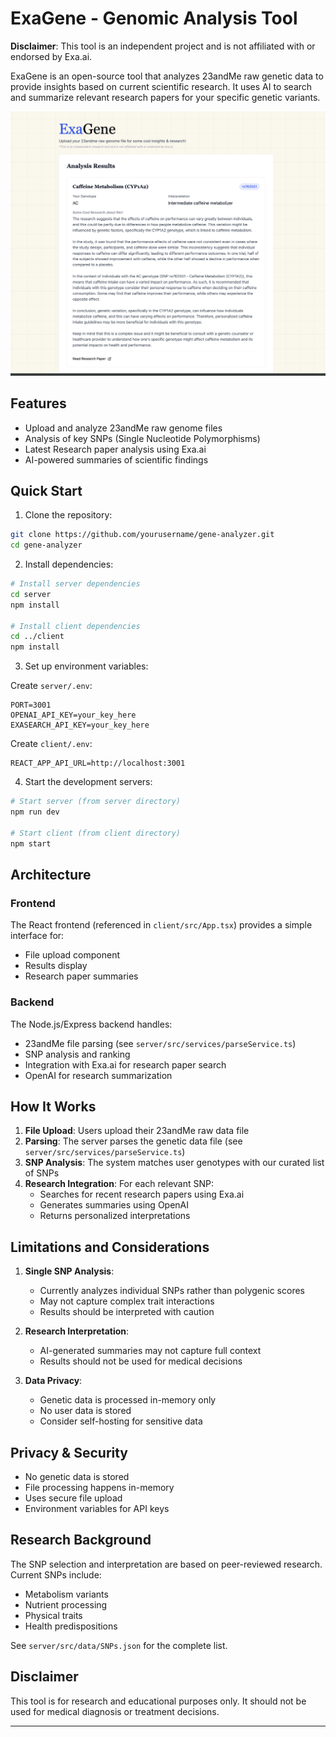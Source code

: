 # ExaGene - Genomic Analysis Tool

**Disclaimer**: This tool is an independent project and is not affiliated with or endorsed by Exa.ai.

ExaGene is an open-source tool that analyzes 23andMe raw genetic data to provide insights based on current scientific research. It uses AI to search and summarize relevant research papers for your specific genetic variants.

<img src="docs/screenshot.png" alt="ExaGene Screenshot" width="800"/>

## Features

- Upload and analyze 23andMe raw genome files
- Analysis of key SNPs (Single Nucleotide Polymorphisms)
- Latest Research paper analysis using Exa.ai
- AI-powered summaries of scientific findings

## Quick Start

1. Clone the repository:

```bash
git clone https://github.com/yourusername/gene-analyzer.git
cd gene-analyzer
```

2. Install dependencies:

```bash
# Install server dependencies
cd server
npm install

# Install client dependencies
cd ../client
npm install
```

3. Set up environment variables:

Create `server/.env`:
```env
PORT=3001
OPENAI_API_KEY=your_key_here
EXASEARCH_API_KEY=your_key_here
```

Create `client/.env`:
```env
REACT_APP_API_URL=http://localhost:3001
```

4. Start the development servers:

```bash
# Start server (from server directory)
npm run dev

# Start client (from client directory)
npm start
```

## Architecture

### Frontend
The React frontend (referenced in `client/src/App.tsx`) provides a simple interface for:
- File upload component
- Results display
- Research paper summaries

### Backend
The Node.js/Express backend handles:
- 23andMe file parsing (see `server/src/services/parseService.ts`)
- SNP analysis and ranking
- Integration with Exa.ai for research paper search
- OpenAI for research summarization

## How It Works

1. **File Upload**: Users upload their 23andMe raw data file
2. **Parsing**: The server parses the genetic data file (see `server/src/services/parseService.ts`)
3. **SNP Analysis**: The system matches user genotypes with our curated list of SNPs
4. **Research Integration**: For each relevant SNP:
   - Searches for recent research papers using Exa.ai
   - Generates summaries using OpenAI
   - Returns personalized interpretations

## Limitations and Considerations

1. **Single SNP Analysis**: 
   - Currently analyzes individual SNPs rather than polygenic scores
   - May not capture complex trait interactions
   - Results should be interpreted with caution

2. **Research Interpretation**:
   - AI-generated summaries may not capture full context
   - Results should not be used for medical decisions

3. **Data Privacy**:
   - Genetic data is processed in-memory only
   - No user data is stored
   - Consider self-hosting for sensitive data

## Privacy & Security

- No genetic data is stored
- File processing happens in-memory
- Uses secure file upload
- Environment variables for API keys


## Research Background

The SNP selection and interpretation are based on peer-reviewed research. Current SNPs include:
- Metabolism variants
- Nutrient processing
- Physical traits
- Health predispositions

See `server/src/data/SNPs.json` for the complete list.


## Disclaimer

This tool is for research and educational purposes only. It should not be used for medical diagnosis or treatment decisions.

---
